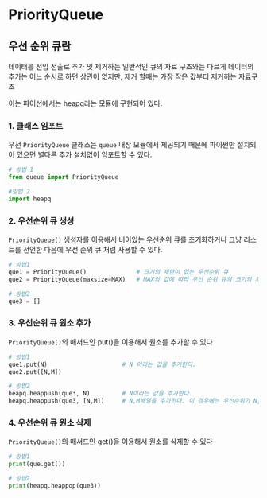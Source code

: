 # PriorityQueue

## 우선 순위 큐란

데이터를 선입 선출로 추가 및 제거하는 일반적인 큐의 자료 구조와는 다르게 데이터의 추가는 어느 순서로 하던 상관이 없지만, 제거 할때는 가장 작은 값부터 제거하는 자료구조

이는 파이선에서는 heapq라는 모듈에 구현되어 있다.





### 1. 클래스 임포트

우선 `PriorityQueue` 클래스는 `queue` 내장 모듈에서 제공되기 때문에 파이썬만 설치되어 있으면 별다른 추가 설치없이 임포트할 수 있다.

```python
# 방법 1
from queue import PriorityQueue

#방법 2
import heapq
```



### 2. 우선순위 큐 생성

`PriorityQueue()` 생성자를 이용해서 비어있는 우선순위 큐를 초기화하거나 그냥 리스트를 선언한 다음에 우선 순위 큐 처럼 사용할 수 있다.

```python
# 방법1
que1 = PriorityQueue()				# 크기의 제한이 없는 우선순위 큐
que2 = PriorityQueue(maxsize=MAX)	# MAX의 값에 따라 우선 순위 큐의 크기의 제한이 정해진다.

# 방법2
que3 = []
```



### 3. 우선순위 큐 원소 추가

`PriorityQueue()`의 매서드인 put()을 이용해서 원소를 추가할 수 있다

```python
# 방법1
que1.put(N)						# N 이라는 값을 추가한다.
que2.put([N,M])	

# 방법2
heapq.heappush(que3, N)			# N이라는 값을 추가한다.
heapq.heappush(que3, [N,M])		# N,M배열을 추가한다. 이 경우에는 우선순위가 N, M은 키가 된다.
```



### 4. 우선순위 큐 원소 삭제

`PriorityQueue()`의 매서드인 get()을 이용해서 원소를 삭제할 수 있다

``` python
# 방법1
print(que.get())

# 방법2
print(heapq.heappop(que3))
```

